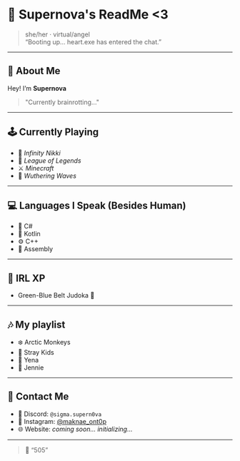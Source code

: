 # 💫 Supernova's ReadMe <3

> she/her · virtual/angel  
> “Booting up… heart.exe has entered the chat.”

---

## 👾 About Me

Hey! I’m **Supernova**
> "Currently brainrotting..."

---

## 🕹 Currently Playing

- 🌟 *Infinity Nikki*
- 🔮 *League of Legends*
- ⚔️ *Minecraft*
- 🌊 *Wuthering Waves*

---

## 💻 Languages I Speak (Besides Human)

- 🔧 C#
- 📱 Kotlin
- ⚙️ C++
- 🔢 Assembly

---

## 🥋 IRL XP

- Green-Blue Belt Judoka 🥋

---

## 🎶 My playlist

- ❄️ Arctic Monkeys
- 🧩 Stray Kids
- 🧸 Yena
- 📸 Jennie

---

## 📡 Contact Me

- 💬 Discord: `@sigma.supern0va`
- 📸 Instagram: [@maknae_ont0p](https://instagram.com/maknae_ont0p)
- 🌐 Website: *coming soon… initializing...*

---


> 🌸 “505”  
